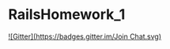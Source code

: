 # RailsHomework_1
[![Gitter](https://badges.gitter.im/Join Chat.svg)](https://gitter.im/anhnamxtanh/RailsHomework_1?utm_source=badge&utm_medium=badge&utm_campaign=pr-badge&utm_content=badge)